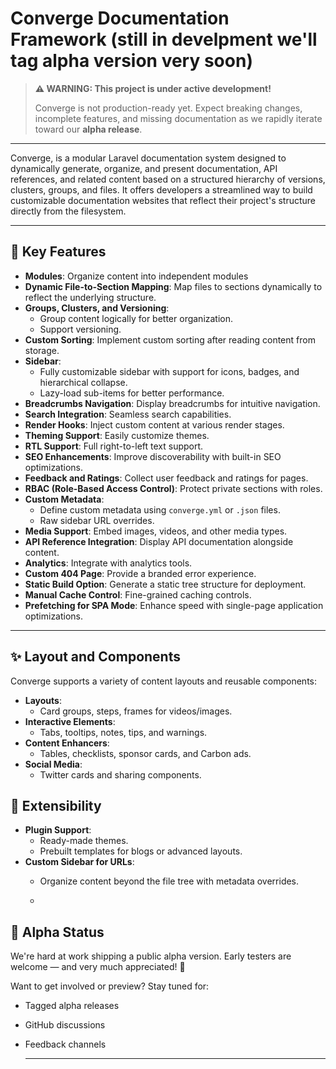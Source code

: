   # Converge Documentation Framework (still in develpment we'll tag alpha version very soon)
> **⚠️ WARNING: This project is under active development!**
>
> Converge is not production-ready yet. Expect breaking changes, incomplete features, and missing documentation as we rapidly iterate toward our **alpha release**.

---

  Converge, is a modular Laravel documentation system designed to dynamically generate, organize, and present documentation, API references, and related content based on a structured hierarchy of versions, clusters, groups, and files. It offers developers a streamlined way to build customizable documentation websites that reflect their project's structure directly from the filesystem.

  ---

  ## 🚀 Key Features

  - **Modules**: Organize content into independent modules
  - **Dynamic File-to-Section Mapping**: Map files to sections dynamically to reflect the underlying structure.
  - **Groups, Clusters, and Versioning**:
    - Group content logically for better organization.
    - Support versioning.
  - **Custom Sorting**: Implement custom sorting after reading content from storage.
  - **Sidebar**:
    - Fully customizable sidebar with support for icons, badges, and hierarchical collapse.
    - Lazy-load sub-items for better performance.
  - **Breadcrumbs Navigation**: Display breadcrumbs for intuitive navigation.
  - **Search Integration**: Seamless search capabilities.
  - **Render Hooks**: Inject custom content at various render stages.
  - **Theming Support**: Easily customize themes.
  - **RTL Support**: Full right-to-left text support.
  - **SEO Enhancements**: Improve discoverability with built-in SEO optimizations.
  - **Feedback and Ratings**: Collect user feedback and ratings for pages.
  - **RBAC (Role-Based Access Control)**: Protect private sections with roles.
  - **Custom Metadata**:
    - Define custom metadata using `converge.yml` or `.json` files.
    - Raw sidebar URL overrides.
  - **Media Support**: Embed images, videos, and other media types.
  - **API Reference Integration**: Display API documentation alongside content.
  - **Analytics**: Integrate with analytics tools.
  - **Custom 404 Page**: Provide a branded error experience.
  - **Static Build Option**: Generate a static tree structure for deployment.
  - **Manual Cache Control**: Fine-grained caching controls.
  - **Prefetching for SPA Mode**: Enhance speed with single-page application optimizations.
  ---

  ## ✨ Layout and Components

  Converge supports a variety of content layouts and reusable components:
  - **Layouts**:
    - Card groups, steps, frames for videos/images.
  - **Interactive Elements**:
    - Tabs, tooltips, notes, tips, and warnings.
  - **Content Enhancers**:
    - Tables, checklists, sponsor cards, and Carbon ads.
  - **Social Media**:
    - Twitter cards and sharing components.


  ## 🎯 Extensibility

  - **Plugin Support**:
    - Ready-made themes.
    - Prebuilt templates for blogs or advanced layouts.
  - **Custom Sidebar for URLs**:
    - Organize content beyond the file tree with metadata overrides.
   
    - 

## 🧪 Alpha Status

We're hard at work shipping a public alpha version. Early testers are welcome — and very much appreciated! 🙏

Want to get involved or preview? Stay tuned for:

- Tagged alpha releases
- GitHub discussions
- Feedback channels
  

  ---

